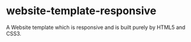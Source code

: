 # website-template-responsive
A Website template which is responsive and is built purely by HTML5 and CSS3.
